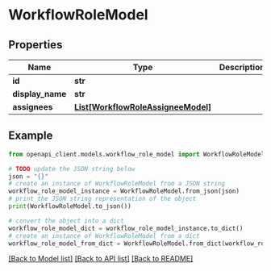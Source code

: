 # WorkflowRoleModel



## Properties

Name | Type | Description | Notes
------------ | ------------- | ------------- | -------------
**id** | **str** |  | [optional] 
**display_name** | **str** |  | [optional] 
**assignees** | [**List[WorkflowRoleAssigneeModel]**](WorkflowRoleAssigneeModel.md) |  | [optional] 

## Example

```python
from openapi_client.models.workflow_role_model import WorkflowRoleModel

# TODO update the JSON string below
json = "{}"
# create an instance of WorkflowRoleModel from a JSON string
workflow_role_model_instance = WorkflowRoleModel.from_json(json)
# print the JSON string representation of the object
print(WorkflowRoleModel.to_json())

# convert the object into a dict
workflow_role_model_dict = workflow_role_model_instance.to_dict()
# create an instance of WorkflowRoleModel from a dict
workflow_role_model_from_dict = WorkflowRoleModel.from_dict(workflow_role_model_dict)
```
[[Back to Model list]](../README.md#documentation-for-models) [[Back to API list]](../README.md#documentation-for-api-endpoints) [[Back to README]](../README.md)


